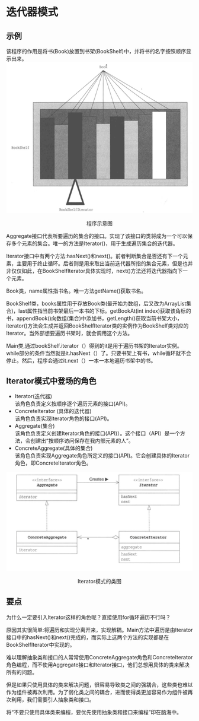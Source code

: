 # 迭代器模式
## 示例
该程序的作用是将书(Book)放置到书架(BookShelf)中，并将书的名字按照顺序显示出来。
![程序示意图](img/程序示意图.png) 

<div style="text-align: center;">程序示意图</div>

Aggregate接口代表所要遍历的集合的接口。实现了该接口的类将成为一个可以保存多个元素的集合。唯一的方法是Iterator()，用于生成遍历集合的迭代器。

Iterator接口中有两个方法:hasNext()和next()。前者判断集合是否还有下一个元素，主要用于终止循环。后者则是用来取出当前迭代器所指的集合元素，但是也并非仅仅如此，在BookShelfIterator具体实现时，next()方法还将迭代器指向下一个元素。

Book类，name属性指书名。唯一方法getName()获取书名。

BookShelf类，books属性用于存放Book类(最开始为数组，后又改为ArrayList集合)，last属性指当前书架最后一本书的下标。getBookAt(int index)获取该角标的书，appendBook()向数组(集合)中添加书，getLength()获取当前书架大小，iterator()方法会生成并返回BookShelfIterator类的实例作为BookShelf类对应的Iterator。当外部想要遍历书架时，就会调用这个方法。

Main类,通过bookShelf.iterator（）得到的it是用于遍历书架的Iterator实例。while部分的条件当然就是it.hasNext（）了。只要书架上有书，while循环就不会停止。然后，程序会通过it.next（）一本一本地遍历书架中的书。

## Iterator模式中登场的角色
- Iterator(迭代器)  
  该角色负责定义按顺序逐个遍历元素的接口(API)。
- ConcreteIterator (具体的迭代器)  
  该角色负责实现Iterator角色的接口(API)。
- Aggregate(集合)  
  该角色负责定义创建Iterator角色的接口(API)）。这个接口（API）是一个方法，会创建出“按顺序访问保存在我内部元素的人”。
- ConcreteAggregate(具体的集合)  
  该角色负责实现Aggregate角色所定义的接口(API)。它会创建具体的Iterator角色，即ConcreteIterator角色。

![Iterator模式的类图](img/Iterator模式的类图.png)
<div style="text-align: center;">Iterator模式的类图</div>

## 要点
为什么一定要引入Iterator这样的角色呢？直接使用for循环遍历不行吗？  

原因其实很简单:将遍历和实现分离开来，实现解耦。Main方法中遍历是由Iterator接口中的hasNext()和next()完成的，而实际上这两个方法的实现都是在BookShelfIterator中实现的。


难以理解抽象类和接口的人常常使用ConcreteAggregate角色和ConcreteIterator角色编程，而不使用Aggregate接口和Iterator接口，他们总想用具体的类来解决所有的问题。  

但是如果只使用具体的类来解决问题，很容易导致类之间的强耦合，这些类也难以作为组件被再次利用。为了弱化类之间的耦合，进而使得类更加容易作为组件被再次利用，我们需要引人抽象类和接口。 

将“不要只使用具体类来编程，要优先使用抽象类和接口来编程”印在脑海中。